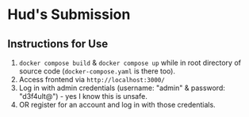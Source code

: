 # Hud's Submission

## Instructions for Use

1. `docker compose build` & `docker compose up` while in root directory of source code (`docker-compose.yaml` is there too).
2. Access frontend via `http://localhost:3000/`
3. Log in with admin credentials (username: "admin" & password: "d3f4ult@") - yes I know this is unsafe.
4. OR register for an account and log in with those credentials.
